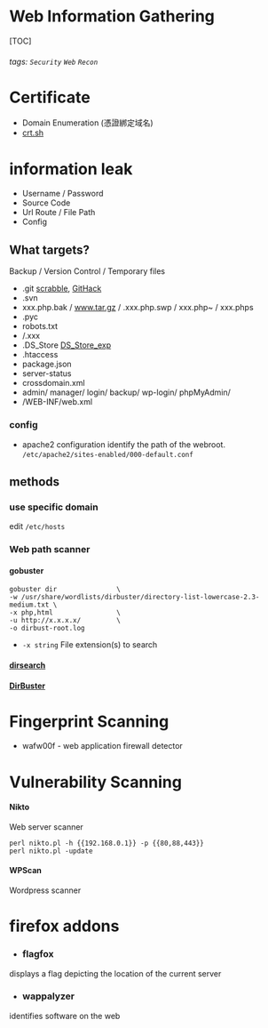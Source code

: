 # Web Information Gathering
[TOC]
###### tags: `Security` `Web` `Recon`

# Certificate
- Domain Enumeration (憑證綁定域名)
- [crt.sh](https://crt.sh)

# information leak
- Username / Password
- Source Code
- Url Route / File Path
- Config

## What targets?
Backup / Version Control / Temporary files
- .git [scrabble](https://github.com/denny0223/scrabble), [GitHack](https://github.com/lijiejie/GitHack)
- .svn
- xxx.php.bak / www.tar.gz / .xxx.php.swp / xxx.php~ / xxx.phps
- .pyc
- robots.txt
- /.xxx
- .DS_Store [DS_Store_exp](https://github.com/lijiejie/ds_store_exp)
- .htaccess
- package.json
- server-status
- crossdomain.xml
- admin/ manager/ login/ backup/ wp-login/ phpMyAdmin/
- /WEB-INF/web.xml

### config
- apache2 configuration
    identify the path of the webroot.
    `/etc/apache2/sites-enabled/000-default.conf`
 
## methods

### use specific domain
edit `/etc/hosts`

### Web path scanner
#### gobuster
```
gobuster dir               \
-w /usr/share/wordlists/dirbuster/directory-list-lowercase-2.3-medium.txt \
-x php,html                \
-u http://x.x.x.x/         \
-o dirbust-root.log
```
* `-x string` File extension(s) to search
#### [dirsearch](https://github.com/maurosoria/dirsearch)

#### [DirBuster](https://www.owasp.org/index.php/Category:OWASP_DirBuster_Project)


# Fingerprint Scanning
* wafw00f - web application firewall detector

# Vulnerability Scanning
#### Nikto
Web server scanner
```
perl nikto.pl -h {{192.168.0.1}} -p {{80,88,443}}
perl nikto.pl -update
```
#### WPScan
Wordpress scanner

# firefox addons
* ### flagfox
displays a flag depicting the location of the current server
* ### wappalyzer
identifies software on the web
